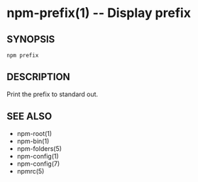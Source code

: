 npm-prefix(1) -- Display prefix
===============================

## SYNOPSIS

    npm prefix

## DESCRIPTION

Print the prefix to standard out.

## SEE ALSO

* npm-root(1)
* npm-bin(1)
* npm-folders(5)
* npm-config(1)
* npm-config(7)
* npmrc(5)
